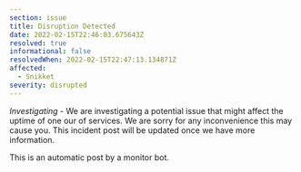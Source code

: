 ```yaml
---
section: issue
title: Disruption Detected
date: 2022-02-15T22:46:03.675643Z
resolved: true
informational: false
resolvedWhen: 2022-02-15T22:47:13.134871Z
affected:
  - Snikket
severity: disrupted
---
```

*Investigating* - We are investigating a potential issue that might affect the uptime of one our of services. We are sorry for any inconvenience this may cause you. This incident post will be updated once we have more information.

This is an automatic post by a monitor bot.
        